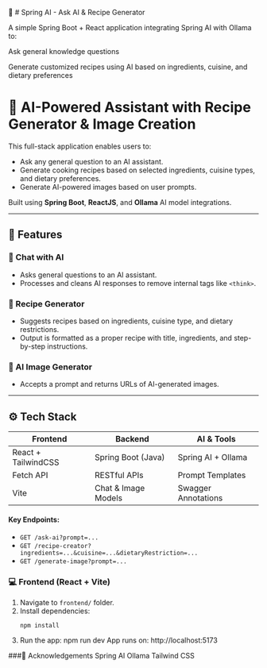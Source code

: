 
🌱 # Spring AI - Ask AI & Recipe Generator


A simple Spring Boot + React application integrating Spring AI with Ollama to:

Ask general knowledge questions

Generate customized recipes using AI based on ingredients, cuisine, and dietary preferences



# 💬 AI-Powered Assistant with Recipe Generator & Image Creation

This full-stack application enables users to:
- Ask any general question to an AI assistant.
- Generate cooking recipes based on selected ingredients, cuisine types, and dietary preferences.
- Generate AI-powered images based on user prompts.

Built using **Spring Boot**, **ReactJS**, and **Ollama** AI model integrations.

---

## 🧩 Features

### 🔹 Chat with AI
- Asks general questions to an AI assistant.
- Processes and cleans AI responses to remove internal tags like `<think>`.

### 🔹 Recipe Generator
- Suggests recipes based on ingredients, cuisine type, and dietary restrictions.
- Output is formatted as a proper recipe with title, ingredients, and step-by-step instructions.

### 🔹 AI Image Generator
- Accepts a prompt and returns URLs of AI-generated images.

---

## ⚙️ Tech Stack

| Frontend              | Backend             | AI & Tools           |
|-----------------------|----------------|----------------------|
| React + TailwindCSS   | Spring Boot (Java)  | Spring AI + Ollama   |
| Fetch API             | RESTful APIs        | Prompt Templates     |
| Vite                  | Chat & Image Models | Swagger Annotations  |





#### Key Endpoints:


- `GET /ask-ai?prompt=...`
- `GET /recipe-creator?ingredients=...&cuisine=...&dietaryRestriction=...`
- `GET /generate-image?prompt=...`

### 💻 Frontend (React + Vite)

1. Navigate to `frontend/` folder.
2. Install dependencies:
   ```bash
   npm install
3. Run the app:
   npm run dev
App runs on:
 http://localhost:5173

###🙌 Acknowledgements
Spring AI
Ollama
Tailwind CSS

